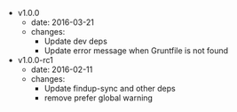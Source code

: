 - v1.0.0
  - date: 2016-03-21
  - changes:
    - Update dev deps
    - Update error message when Gruntfile is not found
- v1.0.0-rc1
  - date: 2016-02-11
  - changes:
    - Update findup-sync and other deps
    - remove prefer global warning
